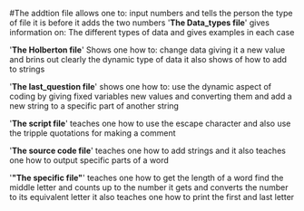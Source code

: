 #The addtion file
allows one to:
input numbers and tells the person the type of file it is before it adds the two numbers
'**The Data_types file**'
gives information on:
The different types of data and gives examples in each case

'**The Holberton file**'
Shows one how to:
change data giving it a new value and brins out clearly the dynamic type of data
it also shows of how to add to strings 

'**The last_question file**'
shows one how to:
use the dynamic aspect of coding by giving fixed variables new values and converting them and add a new string to a specific
part of another string

'**The script file**'
teaches one how to
use the escape character 
and also use the tripple quotations for making a comment

'**The source code file**'
teaches one how to add strings 
and it also teaches one how to output specific parts of a word 

'**"The specific file"**'
teaches one how to 
get the length of a word find the middle letter and counts up to the number it gets and converts the number to its equivalent letter
it also teaches one how to print the first and last letter